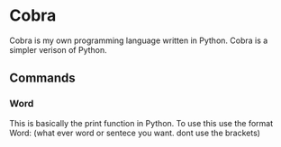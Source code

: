 # Cobra
Cobra is my own programming language written in Python. Cobra is a simpler verison of Python.
## Commands

### Word
This is basically the print function in Python. To use this use the format Word: (what ever word or sentece you want. dont use the brackets)
